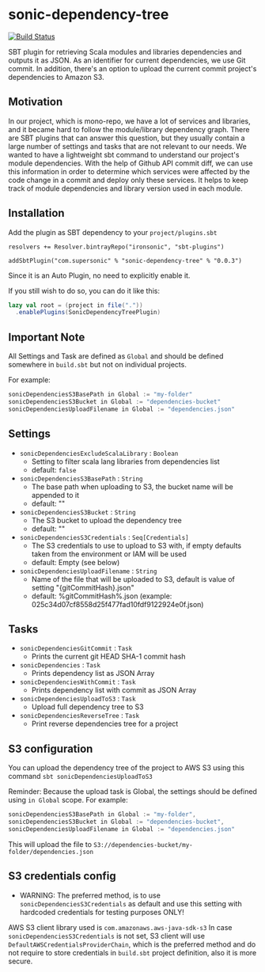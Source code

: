 # sonic-dependency-tree

[![Build Status](https://travis-ci.org/SupersonicAds/sonic-dependency-tree.svg?branch=master)](https://travis-ci.org/SupersonicAds/sonic-dependency-tree)

SBT plugin for retrieving Scala modules and libraries dependencies and outputs it as JSON. As an identifier for current dependencies, we use Git commit.
In addition, there's an option to upload the current commit project's dependencies to Amazon S3.

## Motivation
In our project, which is mono-repo, we have a lot of services and libraries, and it became hard to follow the module/library dependency graph. There are SBT plugins that can answer this question, but they usually contain a large number of settings and tasks that are not relevant to our needs.
We wanted to have a lightweight sbt command to understand our project's module dependencies.
With the help of Github API commit diff, we can use this information in order to determine which services were affected by the code change in a commit and deploy only these services.
It helps to keep track of module dependencies and library version used in each module.

## Installation
Add the plugin as SBT dependency to your `project/plugins.sbt`

```
resolvers += Resolver.bintrayRepo("ironsonic", "sbt-plugins")

addSbtPlugin("com.supersonic" % "sonic-dependency-tree" % "0.0.3")
```

Since it is an Auto Plugin, no need to explicitly enable it.

If you still wish to do so, you can do it like this:
``` scala
lazy val root = (project in file("."))
  .enablePlugins(SonicDependencyTreePlugin)
```

## Important Note
All Settings and Task are defined as `Global` and should be defined somewhere in `build.sbt` but not on individual projects.

For example:
```scala
sonicDependenciesS3BasePath in Global := "my-folder"
sonicDependenciesS3Bucket in Global := "dependencies-bucket"
sonicDependenciesUploadFilename in Global := "dependencies.json"
```
 
## Settings

- `sonicDependenciesExcludeScalaLibrary` : `Boolean`
    - Setting to filter scala lang libraries from dependencies list
    - default: `false`
- `sonicDependenciesS3BasePath` : `String`
    - The base path when uploading to S3, the bucket name will be appended to it
    - default: ""
- `sonicDependenciesS3Bucket` : `String` 
    - The S3 bucket to upload the dependency tree
    - default: ""
- `sonicDependenciesS3Credentials` : `Seq[Credentials]`
    - The S3 credentials to use to upload to S3 with, if empty defaults taken from the environment or IAM will be used
    - default: Empty (see below)
- `sonicDependenciesUploadFilename` : `String` 
    - Name of the file that will be uploaded to S3, default is value of setting \"{gitCommitHash}.json\"
    - default: %gitCommitHash%.json (example: 025c34d07cf8558d25f477fad10fdf9122924e0f.json)

## Tasks
- `sonicDependenciesGitCommit` : `Task` 
    - Prints the current git HEAD SHA-1 commit hash
- `sonicDependencies` : `Task` 
    - Prints dependency list as JSON Array
- `sonicDependenciesWithCommit` : `Task` 
    - Prints dependency list with commit as JSON Array
- `sonicDependenciesUploadToS3` : `Task` 
    - Upload full dependency tree to S3
- `sonicDependenciesReverseTree` : `Task`
    - Print reverse dependencies tree for a project


## S3 configuration
You can upload the dependency tree of the project to AWS S3 using this command `sbt sonicDependenciesUploadToS3`

Reminder: Because the upload task is Global, the settings should be defined using `in Global` scope.
For example:
``` scala
sonicDependenciesS3BasePath in Global := "my-folder",
sonicDependenciesS3Bucket in Global := "dependencies-bucket",
sonicDependenciesUploadFilename in Global := "dependencies.json"
```
This will upload the file to `S3://dependencies-bucket/my-folder/dependencies.json`

## S3 credentials config

- WARNING: The preferred method, is to use `sonicDependenciesS3Credentials` as default and use this setting with hardcoded credentials for testing purposes ONLY!

AWS S3 client library used is `com.amazonaws.aws-java-sdk-s3`
In case `sonicDependenciesS3Credentials` is not set, S3 client will use  `DefaultAWSCredentialsProviderChain`, which is the preferred method and do not require to store credentials in `build.sbt` project definition, also it is more secure.
